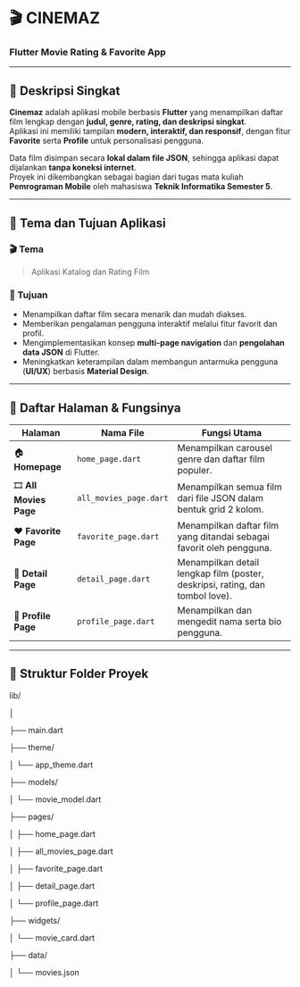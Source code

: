 # 🎬 CINEMAZ  
### Flutter Movie Rating & Favorite App  


---

## 📱 Deskripsi Singkat  

**Cinemaz** adalah aplikasi mobile berbasis **Flutter** yang menampilkan daftar film lengkap dengan **judul, genre, rating, dan deskripsi singkat**.  
Aplikasi ini memiliki tampilan **modern, interaktif, dan responsif**, dengan fitur **Favorite** serta **Profile** untuk personalisasi pengguna.  

Data film disimpan secara **lokal dalam file JSON**, sehingga aplikasi dapat dijalankan **tanpa koneksi internet**.  
Proyek ini dikembangkan sebagai bagian dari tugas mata kuliah **Pemrograman Mobile** oleh mahasiswa **Teknik Informatika Semester 5**.

---

## 🎯 Tema dan Tujuan Aplikasi  

### 🎬 Tema  
> Aplikasi Katalog dan Rating Film  

### 🎯 Tujuan  
- Menampilkan daftar film secara menarik dan mudah diakses.  
- Memberikan pengalaman pengguna interaktif melalui fitur favorit dan profil.  
- Mengimplementasikan konsep **multi-page navigation** dan **pengolahan data JSON** di Flutter.  
- Meningkatkan keterampilan dalam membangun antarmuka pengguna (**UI/UX**) berbasis **Material Design**.

---

## 🧭 Daftar Halaman & Fungsinya  

| Halaman | Nama File | Fungsi Utama |
|----------|------------|--------------|
| 🏠 **Homepage** | `home_page.dart` | Menampilkan carousel genre dan daftar film populer. |
| 🎞️ **All Movies Page** | `all_movies_page.dart` | Menampilkan semua film dari file JSON dalam bentuk grid 2 kolom. |
| ❤️ **Favorite Page** | `favorite_page.dart` | Menampilkan daftar film yang ditandai sebagai favorit oleh pengguna. |
| 📖 **Detail Page** | `detail_page.dart` | Menampilkan detail lengkap film (poster, deskripsi, rating, dan tombol love). |
| 👤 **Profile Page** | `profile_page.dart` | Menampilkan dan mengedit nama serta bio pengguna. |

---

## 🧩 Struktur Folder Proyek  

lib/

│

├── main.dart

├── theme/

│ └── app_theme.dart

├── models/

│ └── movie_model.dart

├── pages/

│ ├── home_page.dart

│ ├── all_movies_page.dart

│ ├── favorite_page.dart

│ ├── detail_page.dart

│ └── profile_page.dart

├── widgets/

│ └── movie_card.dart

├── data/

│ └── movies.json

